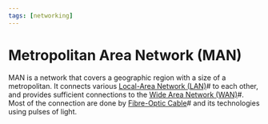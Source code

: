 ```yaml
---
tags: [networking]
---
```


# Metropolitan Area Network (MAN)

MAN is a network that covers a geographic region with a size of a metropolitan.
It connects various [Local-Area Network (LAN)](202207051554.md)# to each other, and
provides sufficient connections to the [Wide Area Network (WAN)](202207150833.md)#.
Most of the connection are done by [Fibre-Optic Cable](202209021233.md)# and its
technologies using pulses of light.
